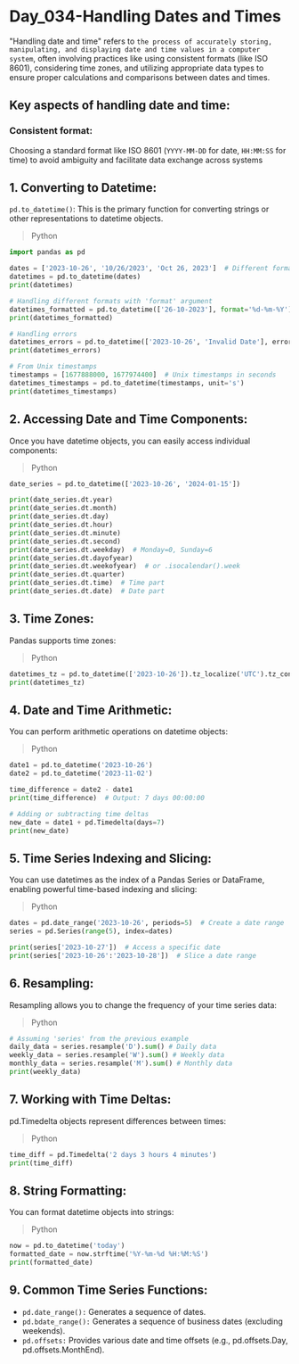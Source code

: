 # Day_034-Handling Dates and Times
"Handling date and time" refers to `the process of accurately storing, manipulating, and displaying date and time values in a computer system`, often involving practices like using consistent formats (like ISO 8601), considering time zones, and utilizing appropriate data types to ensure proper calculations and comparisons between dates and times. 

## Key aspects of handling date and time:
### Consistent format:
Choosing a standard format like ISO 8601 (`YYYY-MM-DD` for date, `HH:MM:SS` for time) to avoid ambiguity and facilitate data exchange across systems


## 1. Converting to Datetime:
`pd.to_datetime()`: This is the primary function for converting strings or other representations to datetime objects.

>Python
```python
import pandas as pd

dates = ['2023-10-26', '10/26/2023', 'Oct 26, 2023']  # Different formats
datetimes = pd.to_datetime(dates)
print(datetimes)

# Handling different formats with 'format' argument
datetimes_formatted = pd.to_datetime(['26-10-2023'], format='%d-%m-%Y')
print(datetimes_formatted)

# Handling errors
datetimes_errors = pd.to_datetime(['2023-10-26', 'Invalid Date'], errors='coerce') # 'coerce' sets invalid parsing to NaT (Not a Time)
print(datetimes_errors)

# From Unix timestamps
timestamps = [1677888000, 1677974400]  # Unix timestamps in seconds
datetimes_timestamps = pd.to_datetime(timestamps, unit='s')
print(datetimes_timestamps)
```

## 2. Accessing Date and Time Components:
Once you have datetime objects, you can easily access individual components:
>Python
```python
date_series = pd.to_datetime(['2023-10-26', '2024-01-15'])

print(date_series.dt.year)
print(date_series.dt.month)
print(date_series.dt.day)
print(date_series.dt.hour)
print(date_series.dt.minute)
print(date_series.dt.second)
print(date_series.dt.weekday)  # Monday=0, Sunday=6
print(date_series.dt.dayofyear)
print(date_series.dt.weekofyear)  # or .isocalendar().week
print(date_series.dt.quarter)
print(date_series.dt.time)  # Time part
print(date_series.dt.date)  # Date part
```
## 3. Time Zones:
Pandas supports time zones:
>Python
```python
datetimes_tz = pd.to_datetime(['2023-10-26']).tz_localize('UTC').tz_convert('US/Eastern')
print(datetimes_tz)
```

## 4. Date and Time Arithmetic:
You can perform arithmetic operations on datetime objects:
>Python
```python
date1 = pd.to_datetime('2023-10-26')
date2 = pd.to_datetime('2023-11-02')

time_difference = date2 - date1
print(time_difference)  # Output: 7 days 00:00:00

# Adding or subtracting time deltas
new_date = date1 + pd.Timedelta(days=7)
print(new_date)
```

## 5. Time Series Indexing and Slicing:
You can use datetimes as the index of a Pandas Series or DataFrame, enabling powerful time-based indexing and slicing:
>Python
```python
dates = pd.date_range('2023-10-26', periods=5)  # Create a date range
series = pd.Series(range(5), index=dates)

print(series['2023-10-27'])  # Access a specific date
print(series['2023-10-26':'2023-10-28'])  # Slice a date range
```
## 6. Resampling:
Resampling allows you to change the frequency of your time series data:
>Python
```python
# Assuming 'series' from the previous example
daily_data = series.resample('D').sum() # Daily data
weekly_data = series.resample('W').sum() # Weekly data
monthly_data = series.resample('M').sum() # Monthly data
print(weekly_data)
```
## 7. Working with Time Deltas:
pd.Timedelta objects represent differences between times:
>Python
```python
time_diff = pd.Timedelta('2 days 3 hours 4 minutes')
print(time_diff)
```
## 8. String Formatting:
You can format datetime objects into strings:
>Python
```python
now = pd.to_datetime('today')
formatted_date = now.strftime('%Y-%m-%d %H:%M:%S')
print(formatted_date)
```

## 9. Common Time Series Functions:
- `pd.date_range():` Generates a sequence of dates.
- `pd.bdate_range():` Generates a sequence of business dates (excluding weekends).
- `pd.offsets:` Provides various date and time offsets (e.g., pd.offsets.Day, pd.offsets.MonthEnd).